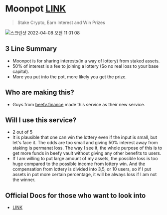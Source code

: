 # Moonpot [LINK](https://play.moonpot.com/#/)
> Stake Crypto, Earn Interest and Win Prizes  

![스크린샷 2022-04-08 오전 11 01 08](https://user-images.githubusercontent.com/47938592/162350201-0bec7930-5c67-4ce2-8596-0e828166aae0.png)

## 3 Line Summary

- Moonpot is for sharing interests(in a way of lottery) from staked assets.
- 50% of interest is a fee to joining a lottery (So no real loss to your base capital).
- More you put into the pot, more likely you get the prize.

## Who are making this?
- Guys from [beefy.finance](beefy.finance) made this service as their new service.

## Will I use this service?
- 2 out of 5
- It is plausible that one can win the lottery even if the input is small, but let's face it.
The odds are too small and giving 50% interest away from staking is permanat loss.
The way I see it, the whole purpose of this is to get more funds in beefy vault without giving any other benefits to users.
- If I am willing to put large amount of my assets, the possible loss is too huge compared to the possible income from lottery win. And the compensation from lottery is divided into 3,5, or 10 users, so if I put assets in pot more certain percentage, it will be always loss if I am not the winner. 

## Official Docs for those who want to look into
- [LINK](https://docs.moonpot.com) 
